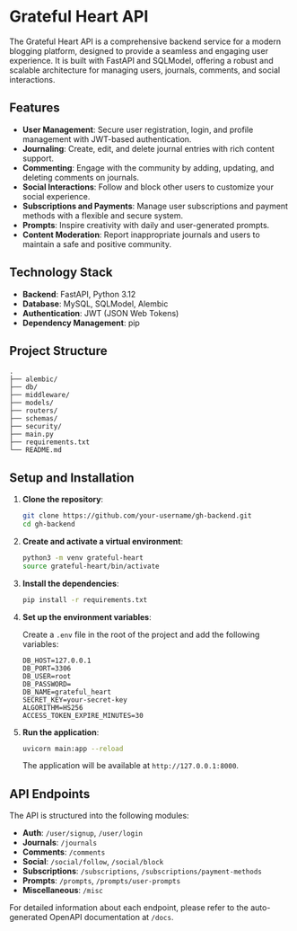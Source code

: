 # Grateful Heart API

The Grateful Heart API is a comprehensive backend service for a modern blogging platform, designed to provide a seamless and engaging user experience. It is built with FastAPI and SQLModel, offering a robust and scalable architecture for managing users, journals, comments, and social interactions.

## Features

- **User Management**: Secure user registration, login, and profile management with JWT-based authentication.
- **Journaling**: Create, edit, and delete journal entries with rich content support.
- **Commenting**: Engage with the community by adding, updating, and deleting comments on journals.
- **Social Interactions**: Follow and block other users to customize your social experience.
- **Subscriptions and Payments**: Manage user subscriptions and payment methods with a flexible and secure system.
- **Prompts**: Inspire creativity with daily and user-generated prompts.
- **Content Moderation**: Report inappropriate journals and users to maintain a safe and positive community.

## Technology Stack

- **Backend**: FastAPI, Python 3.12
- **Database**: MySQL, SQLModel, Alembic
- **Authentication**: JWT (JSON Web Tokens)
- **Dependency Management**: pip

## Project Structure

```
.
├── alembic/
├── db/
├── middleware/
├── models/
├── routers/
├── schemas/
├── security/
├── main.py
├── requirements.txt
└── README.md
```

## Setup and Installation

1.  **Clone the repository**:

    ```bash
    git clone https://github.com/your-username/gh-backend.git
    cd gh-backend
    ```

2.  **Create and activate a virtual environment**:

    ```bash
    python3 -m venv grateful-heart
    source grateful-heart/bin/activate
    ```

3.  **Install the dependencies**:

    ```bash
    pip install -r requirements.txt
    ```

4.  **Set up the environment variables**:

    Create a `.env` file in the root of the project and add the following variables:

    ```env
    DB_HOST=127.0.0.1
    DB_PORT=3306
    DB_USER=root
    DB_PASSWORD=
    DB_NAME=grateful_heart
    SECRET_KEY=your-secret-key
    ALGORITHM=HS256
    ACCESS_TOKEN_EXPIRE_MINUTES=30
    ```

5.  **Run the application**:

    ```bash
    uvicorn main:app --reload
    ```

    The application will be available at `http://127.0.0.1:8000`.

## API Endpoints

The API is structured into the following modules:

-   **Auth**: `/user/signup`, `/user/login`
-   **Journals**: `/journals`
-   **Comments**: `/comments`
-   **Social**: `/social/follow`, `/social/block`
-   **Subscriptions**: `/subscriptions`, `/subscriptions/payment-methods`
-   **Prompts**: `/prompts`, `/prompts/user-prompts`
-   **Miscellaneous**: `/misc`

For detailed information about each endpoint, please refer to the auto-generated OpenAPI documentation at `/docs`.